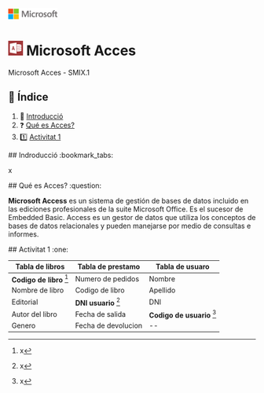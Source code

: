 ![image](img/logo.png)
# ![image](img/Appp.png) Microsoft Acces

Microsoft Acces - SMIX.1

## 📖 Índice			
1. :bookmark_tabs: [Introducció](#id1)  
2. :question: [ Qué es Acces?](#id3)
3. :one: [Activitat 1](#id2)  
 
<div id='id1' />  
## Indroducció :bookmark_tabs:

x


<div id='id3' />
## Qué es Acces? :question:

**Microsoft Access** es un sistema de gestión de bases de datos incluido en las ediciones profesionales de la suite Microsoft Office. Es el sucesor de Embedded Basic. Access es un gestor de datos que utiliza los conceptos de bases de datos relacionales y pueden manejarse por medio de consultas e informes.


<div id='id2' />
## Activitat 1 :one:

| Tabla de libros | Tabla de prestamo | Tabla de usuaro |
| ----------- | ----------- | ----------- |
| **Codigo de libro** [^nota1] | Numero de pedidos | Nombre |
| Nombre de libro | Codigo de libro | Apellido |
| Editorial | **DNI usuario** [^nota1] | DNI |
| Autor del libro | Fecha de salida | **Codigo de usuario** [^nota1]|
| Genero | Fecha de devolucion | -- |
[^nota1]: x




<div id='id500' />
